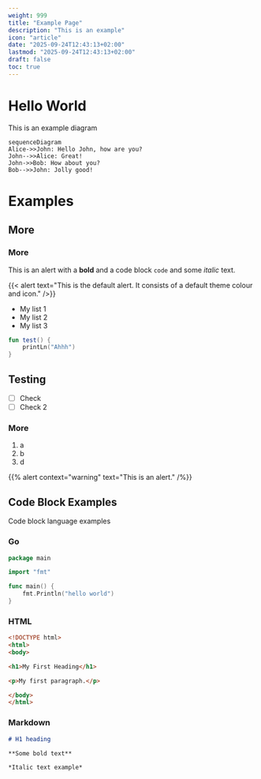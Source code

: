 ```yaml
---
weight: 999
title: "Example Page"
description: "This is an example"
icon: "article"
date: "2025-09-24T12:43:13+02:00"
lastmod: "2025-09-24T12:43:13+02:00"
draft: false
toc: true
---
```


# Hello World
This is an example diagram

```mermaid
sequenceDiagram
Alice->>John: Hello John, how are you?
John-->>Alice: Great!
John->>Bob: How about you?
Bob-->>John: Jolly good!
```

# Examples
## More
### More

This is an alert with a **bold** and a code block `code` and some *italic* text.

{{< alert text="This is the default alert. It consists of a default theme colour and icon." />}}

- My list 1
- My list 2
- My list 3

```kotlin
fun test() {
    printLn("Ahhh")
}
```

## Testing
- [ ] Check
- [ ] Check 2

### More
1. a
2. b
3. d

{{% alert context="warning" text="This is an alert." /%}}

## Code Block Examples

Code block language examples

### Go

```go
package main

import "fmt"

func main() {
    fmt.Println("hello world")
}
```

### HTML

```html
<!DOCTYPE html>
<html>
<body>

<h1>My First Heading</h1>

<p>My first paragraph.</p>

</body>
</html>
```

### Markdown

```md
# H1 heading

**Some bold text**

*Italic text example*
```

